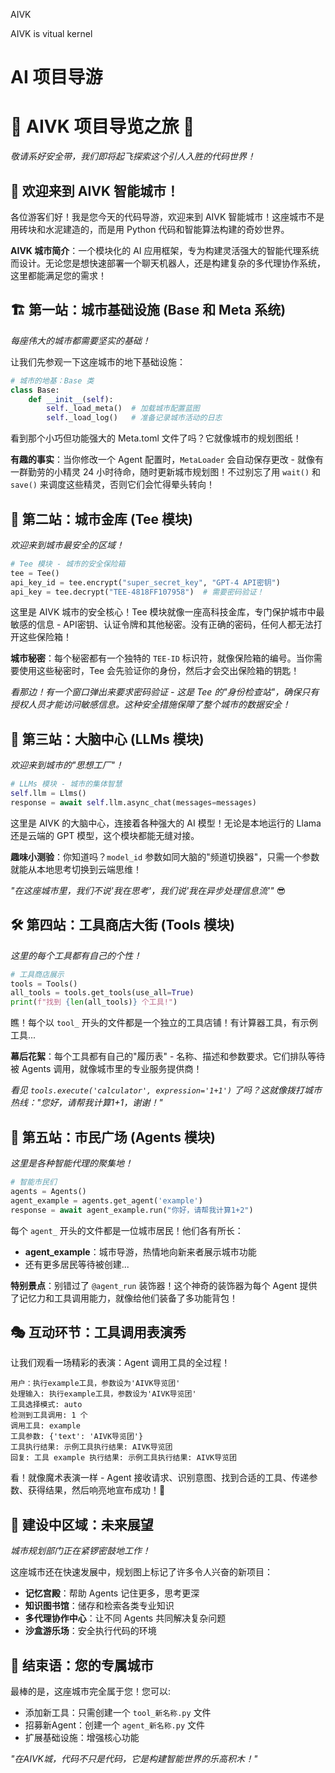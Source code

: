 AIVK

AIVK is vitual kernel

# AI 项目导游
# 🚀 AIVK 项目导览之旅 🚀

*敬请系好安全带，我们即将起飞探索这个引人入胜的代码世界！*

## 👋 欢迎来到 AIVK 智能城市！

各位游客们好！我是您今天的代码导游，欢迎来到 AIVK 智能城市！这座城市不是用砖块和水泥建造的，而是用 Python 代码和智能算法构建的奇妙世界。

**AIVK 城市简介**：一个模块化的 AI 应用框架，专为构建灵活强大的智能代理系统而设计。无论您是想快速部署一个聊天机器人，还是构建复杂的多代理协作系统，这里都能满足您的需求！

## 🏗️ 第一站：城市基础设施 (Base 和 Meta 系统)

*每座伟大的城市都需要坚实的基础！*

让我们先参观一下这座城市的地下基础设施：

```python
# 城市的地基：Base 类
class Base:
    def __init__(self):
        self._load_meta()  # 加载城市配置蓝图
        self._load_log()   # 准备记录城市活动的日志
```

看到那个小巧但功能强大的 Meta.toml 文件了吗？它就像城市的规划图纸！

**有趣的事实**：当你修改一个 Agent 配置时，`MetaLoader` 会自动保存更改 - 就像有一群勤劳的小精灵 24 小时待命，随时更新城市规划图！不过别忘了用 `wait()` 和 `save()` 来调度这些精灵，否则它们会忙得晕头转向！

## 🔐 第二站：城市金库 (Tee 模块)

*欢迎来到城市最安全的区域！*

```python
# Tee 模块 - 城市的安全保险箱
tee = Tee()
api_key_id = tee.encrypt("super_secret_key", "GPT-4 API密钥")
api_key = tee.decrypt("TEE-4818FF107958")  # 需要密码验证！
```

这里是 AIVK 城市的安全核心！Tee 模块就像一座高科技金库，专门保护城市中最敏感的信息 - API密钥、认证令牌和其他秘密。没有正确的密码，任何人都无法打开这些保险箱！

**城市秘密**：每个秘密都有一个独特的 `TEE-ID` 标识符，就像保险箱的编号。当你需要使用这些秘密时，Tee 会先验证你的身份，然后才会交出保险箱的钥匙！

*看那边！有一个窗口弹出来要求密码验证 - 这是 Tee 的"身份检查站"，确保只有授权人员才能访问敏感信息。这种安全措施保障了整个城市的数据安全！*

## 🧠 第三站：大脑中心 (LLMs 模块)

*欢迎来到城市的"思想工厂"！*

```python
# LLMs 模块 - 城市的集体智慧
self.llm = Llms()
response = await self.llm.async_chat(messages=messages)
```

这里是 AIVK 的大脑中心，连接着各种强大的 AI 模型！无论是本地运行的 Llama 还是云端的 GPT 模型，这个模块都能无缝对接。

**趣味小测验**：你知道吗？`model_id` 参数如同大脑的"频道切换器"，只需一个参数就能从本地思考切换到云端思维！

*"在这座城市里，我们不说'我在思考'，我们说'我在异步处理信息流'"* 😎

## 🛠️ 第四站：工具商店大街 (Tools 模块)

*这里的每个工具都有自己的个性！*

```python
# 工具商店展示
tools = Tools()
all_tools = tools.get_tools(use_all=True)
print(f"找到 {len(all_tools)} 个工具!")
```

瞧！每个以 `tool_` 开头的文件都是一个独立的工具店铺！有计算器工具，有示例工具...

**幕后花絮**：每个工具都有自己的"履历表" - 名称、描述和参数要求。它们排队等待被 Agents 调用，就像城市里的专业服务提供商！

*看见 `tools.execute('calculator', expression='1+1')` 了吗？这就像拨打城市热线："您好，请帮我计算1+1，谢谢！"*

## 👥 第五站：市民广场 (Agents 模块)

*这里是各种智能代理的聚集地！*

```python
# 智能市民们
agents = Agents()
agent_example = agents.get_agent('example')
response = await agent_example.run("你好，请帮我计算1+2")
```

每个 `agent_` 开头的文件都是一位城市居民！他们各有所长：

- **agent_example**：城市导游，热情地向新来者展示城市功能
- 还有更多居民等待被创建...

**特别景点**：别错过了 `@agent_run` 装饰器！这个神奇的装饰器为每个 Agent 提供了记忆力和工具调用能力，就像给他们装备了多功能背包！

## 🎭 互动环节：工具调用表演秀

让我们观看一场精彩的表演：Agent 调用工具的全过程！

```
用户：执行example工具，参数设为'AIVK导览团'
处理输入: 执行example工具，参数设为'AIVK导览团'
工具选择模式: auto
检测到工具调用: 1 个
调用工具: example
工具参数: {'text': 'AIVK导览团'}
工具执行结果: 示例工具执行结果: AIVK导览团
回复: 工具 example 执行结果: 示例工具执行结果: AIVK导览团
```

看！就像魔术表演一样 - Agent 接收请求、识别意图、找到合适的工具、传递参数、获得结果，然后响亮地宣布成功！👏

## 🚧 建设中区域：未来展望

*城市规划部门正在紧锣密鼓地工作！*

这座城市还在快速发展中，规划图上标记了许多令人兴奋的新项目：

- **记忆宫殿**：帮助 Agents 记住更多，思考更深
- **知识图书馆**：储存和检索各类专业知识
- **多代理协作中心**：让不同 Agents 共同解决复杂问题
- **沙盒游乐场**：安全执行代码的环境

## 🎁 结束语：您的专属城市

最棒的是，这座城市完全属于您！您可以:

- 添加新工具：只需创建一个 `tool_新名称.py` 文件
- 招募新Agent：创建一个 `agent_新名称.py` 文件
- 扩展基础设施：增强核心功能

*"在AIVK城，代码不只是代码，它是构建智能世界的乐高积木！"*

